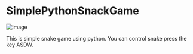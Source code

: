 # SimplePythonSnackGame

![image](https://user-images.githubusercontent.com/121934188/211818938-09796b7e-9eaf-4162-8906-df0c387411e7.png)


This is simple snake game using python.
You can control snake press the key ASDW.
